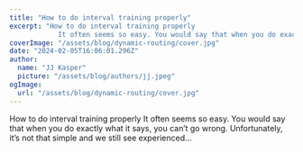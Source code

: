 ```yaml
---
title: "How to do interval training properly"
excerpt: "How to do interval training properly
            It often seems so easy. You would say that when you do exactly what it says, you can’t go wrong. Unfortunately, it’s not that simple and we still see e"
coverImage: "/assets/blog/dynamic-routing/cover.jpg"
date: "2024-02-05T16:06:01.296Z"
author:
  name: "JJ Kasper"
  picture: "/assets/blog/authors/jj.jpeg"
ogImage:
  url: "/assets/blog/dynamic-routing/cover.jpg"
---
```


How to do interval training properly
            It often seems so easy. You would say that when you do exactly what it says, you can’t go wrong. Unfortunately, it’s not that simple and we still see experienced…